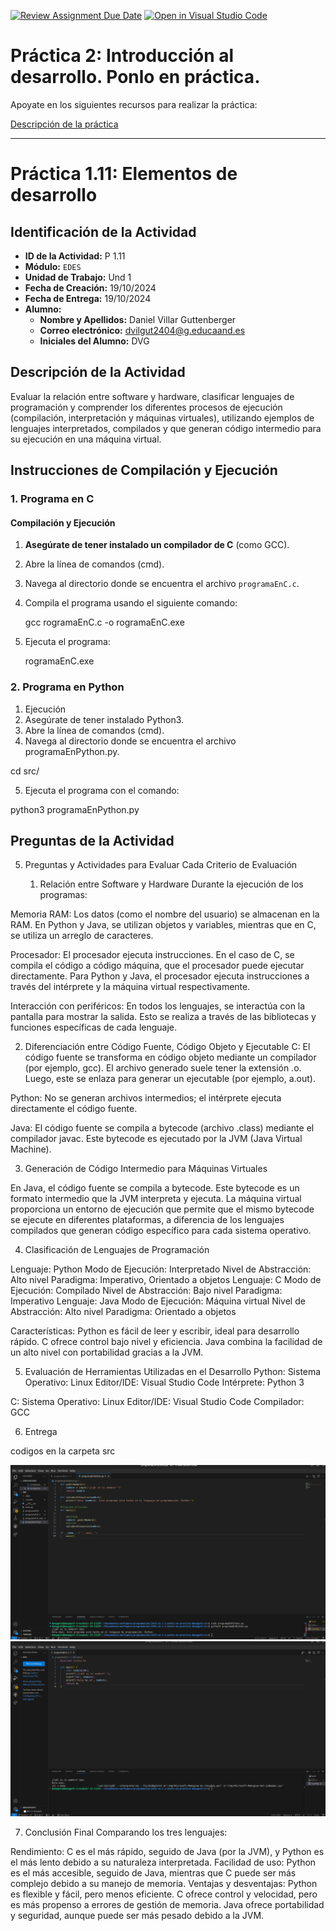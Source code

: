 [![Review Assignment Due Date](https://classroom.github.com/assets/deadline-readme-button-22041afd0340ce965d47ae6ef1cefeee28c7c493a6346c4f15d667ab976d596c.svg)](https://classroom.github.com/a/9J9TrW2r)
[![Open in Visual Studio Code](https://classroom.github.com/assets/open-in-vscode-2e0aaae1b6195c2367325f4f02e2d04e9abb55f0b24a779b69b11b9e10269abc.svg)](https://classroom.github.com/online_ide?assignment_repo_id=16642751&assignment_repo_type=AssignmentRepo)
# Práctica 2: Introducción al desarrollo. Ponlo en práctica. 

Apoyate en los siguientes recursos para realizar la práctica:

[Descripción de la práctica](https://revilofe.github.io/section3/u01/practica/EDES-U1.-Practica011/)


---

# Práctica 1.11: Elementos de desarrollo

## Identificación de la Actividad
- **ID de la Actividad:** P 1.11
- **Módulo:** `EDES`
- **Unidad de Trabajo:** Und 1
- **Fecha de Creación:** 19/10/2024
- **Fecha de Entrega:** 19/10/2024
- **Alumno:** 
  - **Nombre y Apellidos:** Daniel Villar Guttenberger
  - **Correo electrónico:** dvilgut2404@g.educaand.es
  - **Iniciales del Alumno:** DVG

## Descripción de la Actividad
Evaluar la relación entre software y hardware, clasificar lenguajes de programación y comprender los diferentes procesos de ejecución (compilación, interpretación y máquinas virtuales), utilizando ejemplos de lenguajes interpretados, compilados y que generan código intermedio para su ejecución en una máquina virtual.

## Instrucciones de Compilación y Ejecución

### 1. Programa en C

#### Compilación y Ejecución

1. **Asegúrate de tener instalado un compilador de C** (como GCC).
2. Abre la línea de comandos (cmd).
3. Navega al directorio donde se encuentra el archivo `programaEnC.c`.
4. Compila el programa usando el siguiente comando:
      
      gcc rogramaEnC.c -o rogramaEnC.exe

5. Ejecuta el programa:

      rogramaEnC.exe

### 2. Programa en Python
1. Ejecución
2. Asegúrate de tener instalado Python3.
3. Abre la línea de comandos (cmd).
4. Navega al directorio donde se encuentra el archivo programaEnPython.py.

cd src/

5. Ejecuta el programa con el comando:

python3 programaEnPython.py

## Preguntas de la Actividad

5. Preguntas y Actividades para Evaluar Cada Criterio de Evaluación

   1. Relación entre Software y Hardware
Durante la ejecución de los programas:

Memoria RAM: Los datos (como el nombre del usuario) se almacenan en la RAM. En Python y Java, se utilizan objetos y variables, mientras que en C, se utiliza un arreglo de caracteres.

Procesador: El procesador ejecuta instrucciones. En el caso de C, se compila el código a código máquina, que el procesador puede ejecutar directamente. Para Python y Java, el procesador ejecuta instrucciones a través del intérprete y la máquina virtual respectivamente.

Interacción con periféricos: En todos los lenguajes, se interactúa con la pantalla para mostrar la salida. Esto se realiza a través de las bibliotecas y funciones específicas de cada lenguaje.

   2. Diferenciación entre Código Fuente, Código Objeto y Ejecutable
C: El código fuente se transforma en código objeto mediante un compilador (por ejemplo, gcc). El archivo generado suele tener la extensión .o. Luego, este se enlaza para generar un ejecutable (por ejemplo, a.out).

Python: No se generan archivos intermedios; el intérprete ejecuta directamente el código fuente.

Java: El código fuente se compila a bytecode (archivo .class) mediante el compilador javac. Este bytecode es ejecutado por la JVM (Java Virtual Machine).

   3. Generación de Código Intermedio para Máquinas Virtuales

En Java, el código fuente se compila a bytecode. Este bytecode es un formato intermedio que la JVM interpreta y ejecuta. La máquina virtual proporciona un entorno de ejecución que permite que el mismo bytecode se ejecute en diferentes plataformas, a diferencia de los lenguajes compilados que generan código específico para cada sistema operativo.

   4. Clasificación de Lenguajes de Programación

Lenguaje: Python	Modo de Ejecución: Interpretado	   Nivel de Abstracción: Alto nivel	Paradigma: Imperativo, Orientado a objetos
Lenguaje: C	      Modo de Ejecución: Compilado	      Nivel de Abstracción: Bajo nivel	Paradigma: Imperativo
Lenguaje: Java    Modo de Ejecución: Máquina virtual	Nivel de Abstracción: Alto nivel	Paradigma: Orientado a objetos

Características: Python es fácil de leer y escribir, ideal para desarrollo rápido. C ofrece control bajo nivel y eficiencia. Java combina la facilidad de un alto nivel con portabilidad gracias a la JVM.

   5. Evaluación de Herramientas Utilizadas en el Desarrollo
Python:
Sistema Operativo: Linux
Editor/IDE: Visual Studio Code
Intérprete: Python 3

C:
Sistema Operativo: Linux
Editor/IDE: Visual Studio Code 
Compilador: GCC

6. Entrega

codigos en la carpeta src

![Prueba en python](<Captura desde 2024-10-19 16-58-14.png>)
![Prueba en C](<Captura desde 2024-10-19 16-42-11.png>)

7. Conclusión Final
Comparando los tres lenguajes:

Rendimiento: C es el más rápido, seguido de Java (por la JVM), y Python es el más lento debido a su naturaleza interpretada.
Facilidad de uso: Python es el más accesible, seguido de Java, mientras que C puede ser más complejo debido a su manejo de memoria.
Ventajas y desventajas: Python es flexible y fácil, pero menos eficiente. C ofrece control y velocidad, pero es más propenso a errores de gestión de memoria. Java ofrece portabilidad y seguridad, aunque puede ser más pesado debido a la JVM.
